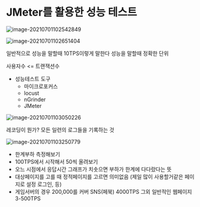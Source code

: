 # JMeter를 활용한 성능 테스트

![image-20210701102542849](C:\Users\hotoron\AppData\Roaming\Typora\typora-user-images\image-20210701102542849.png)

![image-20210701102651404](C:\Users\hotoron\AppData\Roaming\Typora\typora-user-images\image-20210701102651404.png)

일반적으로 성능을 말할때 10TPS이렇게 말한다 성능을 말할때 정확한 단위

사용자수 <= 트랜잭션수



- 성능테스트 도구
  - 마이크로포커스
  - locust
  - nGrinder
  - JMeter

![image-20210701103050226](C:\Users\hotoron\AppData\Roaming\Typora\typora-user-images\image-20210701103050226.png)

레코딩이 뭔가? 모든 일련의 로그들을 기록하는 것

![image-20210701103250779](C:\Users\hotoron\AppData\Roaming\Typora\typora-user-images\image-20210701103250779.png)

- 한계부하 측정해보기
- 100TPS에서 시작해서 50씩 올려보기
- 오느 시점에서 응답시간 그래프가 치솟으면 부하가 한계에 다다랐다는 뜻
- 대상페이지를 고를 때 정적페이지를 고르면 의미없음 (제일 많이 사용할거같은 페이지로 설정 로그인, 등)
- 게임서버의 경우 200,000를 커버 SNS(페북) 4000TPS 그외 일반적인 웹페이지 3-500TPS

